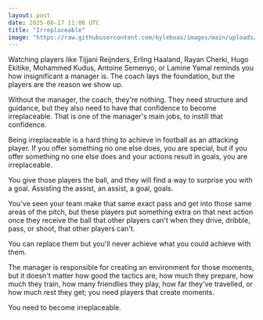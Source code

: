 ```yaml
---
layout: post
date: 2025-08-17 11:00 UTC
title: "Irreplaceable"
image: "https://raw.githubusercontent.com/kyleboas/images/main/uploads/2025/08/16/Image-16Aug2025_20:08:48.png"
---
```


Watching players like Tijjani Reijnders, Erling Haaland, Rayan Cherki, Hugo Ekitike, Mohammed Kudus, Antoine Semenyo, or Lamine Yamal reminds you how insignificant a manager is. The coach lays the foundation, but the players are the reason we show up.

<!---more--->

Without the manager, the coach, they're nothing. They need structure and guidance, but they also need to have that confidence to become irreplaceable. That is one of the manager's main jobs, to instill that confidence.

Being irreplaceable is a hard thing to achieve in football as an attacking player. If you offer something no one else does, you are special, but if you offer something no one else does and your actions result in goals, you are irreplaceable.

You give those players the ball, and they will find a way to surprise you with a goal. Assisting the assist, an assist, a goal, goals. 

You've seen your team make that same exact pass and get into those same areas of the pitch, but these players put something extra on that next action once they receive the ball that other players can't when they drive, dribble, pass, or shoot, that other players can't.

You can replace them but you'll never achieve what you could achieve with them.

The manager is responsible for creating an environment for those moments, but it doesn't matter how good the tactics are, how much they prepare, how much they train, how many friendlies they play, how far they've travelled, or how much rest they get; you need players that create moments. 

You need to become irreplaceable.